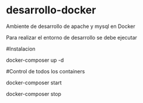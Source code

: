 # desarrollo-docker
Ambiente de desarrollo de apache y mysql en Docker

Para realizar el entorno de desarrollo se debe ejecutar

#Instalacion

docker-composer up -d

#Control de todos los containers

docker-composer start

docker-composer stop
